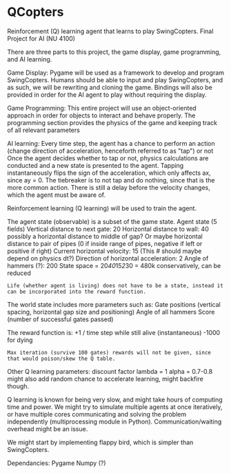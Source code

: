 QCopters
========

Reinforcement (Q) learning agent that learns to play SwingCopters. Final Project for AI (NU 4100)

There are three parts to this project, the game display, game programming, and AI learning.

Game Display:
Pygame will be used as a framework to develop and program SwingCopters.
Humans should be able to input and play SwingCopters, and as such, we will be rewriting and cloning the game.
Bindings will also be provided in order for the AI agent to play without requiring the display.

Game Programming:
This entire project will use an object-oriented approach in order for objects to interact and behave properly.
The programming section provides the physics of the game and keeping track of all relevant parameters

AI learning:
Every time step, the agent has a chance to perform an action (change direction of acceleration, henceforth referred to as "tap") or not
Once the agent decides whether to tap or not, physics calculations are conducted and a new state is presented to the agent.
Tapping instantaneously flips the sign of the acceleration, which only affects ax, since ay = 0.
The tiebreaker is to not tap and do nothing, since that is the more common action.
There is still a delay before the velocity changes, which the agent must be aware of.

Reinforcement learning (Q learning) will be used to train the agent.

The agent state (observable) is a subset of the game state.
Agent state (5 fields) 
    Vertical distance to next gate: 20
    Horizontal distance to wall: 40
        possibly a horizontal distance to middle of gap?
        Or maybe horizontal distance to pair of pipes (0 if inside range of pipes, negative if left or positive if right)
    Current horizontal velocity: 15 (This # should maybe depend on physics dt?)
    Direction of horizontal acceleration: 2
    Angle of hammers (?): 200
    State space = 20*40*15*2*30 = 480k conservatively, can be reduced
    
    Life (whether agent is living) does not have to be a state, instead it can be incorporated into the reward function.
    
The world state includes more parameters such as:
    Gate positions (vertical spacing, horizontal gap size and positioning)
    Angle of all hammers
    Score (number of successful gates passed)
    
The reward function is:
    +1 / time step while still alive (instantaneous)
    -1000 for dying
    
    Max iteration (survive 100 gates) rewards will not be given, since that would poison/skew the Q table.

Other Q learning parameters:
    discount factor lambda = 1
    alpha = 0.7-0.8
    might also add random chance to accelerate learning, might backfire though.

Q learning is known for being very slow, and might take hours of computing time and power.
We might try to simulate multiple agents at once iteratively,
or have multiple cores communicating and solving the problem independently (multiprocessing module in Python).
Communication/waiting overhead might be an issue.   
    
We might start by implementing flappy bird, which is simpler than SwingCopters.
    
Dependancies:
    Pygame
    Numpy (?)
